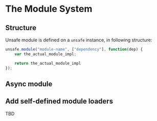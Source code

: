 The Module System
========

## Structure

Unsafe module is defined on a `unsafe` instance, in following structure:

```javascript
unsafe.module("module-name", ["dependency"], function(dep) {
    var the_actual_module_impl;

    return the_actual_module_impl
});
```

## Async module

## Add self-defined module loaders

TBD